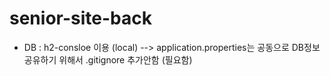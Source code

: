 # senior-site-back

- DB : h2-consloe 이용 (local)
--> application.properties는 공동으로 DB정보 공유하기 위해서 .gitignore 추가안함 (필요함)
